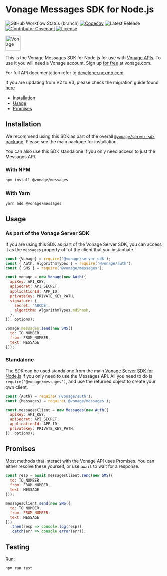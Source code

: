 # Vonage Messages SDK for Node.js

![GitHub Workflow Status (branch)](https://img.shields.io/github/actions/workflow/status/Vonage/vonage-node-sdk/ci.yml?branch=3.x) [![Codecov](https://img.shields.io/codecov/c/github/vonage/vonage-node-sdk?label=Codecov&logo=codecov&style=flat-square)](https://codecov.io/gh/Vonage/vonage-server-sdk) ![Latest Release](https://img.shields.io/github/v/release/vonage/vonage-node-sdk?logo=npm&style=flat-square) [![Contributor Covenant](https://img.shields.io/badge/Contributor%20Covenant-v2.0%20adopted-ff69b4.svg?style=flat-square)](../../CODE_OF_CONDUCT.md) [![License](https://img.shields.io/npm/l/@vonage/server-sdk?label=License&style=flat-square)](../../LICENSE.TXT)

<img src="https://developer.nexmo.com/images/logos/vbc-logo.svg" height="48px" alt="Vonage" />

This is the Vonage Messages SDK for Node.js for use with [Vonage APIs](https://www.vonage.com/). To use it you will need a Vonage account. Sign up [for free][signup] at vonage.com.

For full API documentation refer to [developer.nexmo.com](https://developer.nexmo.com/).

If you are updating from V2 to V3, please check the migration guide found [here](https://github.com/Vonage/vonage-node-sdk/blob/3.x/packages/messages/v2_TO_v3_MIGRATION_GUIDE.md)

* [Installation](#installation)
* [Usage](#usage)
* [Promises](#promises)

## Installation

We recommend using this SDK as part of the overall [`@vonage/server-sdk` package](https://github.com/vonage/vonage-node-sdk). Please see the main package for installation.

You can also use this SDK standalone if you only need access to just the Messages API.

### With NPM

```bash
npm install @vonage/messages
```

### With Yarn

```bash
yarn add @vonage/messages
```

## Usage

### As part of the Vonage Server SDK

If you are using this SDK as part of the Vonage Server SDK, you can access it as the `messages` property off of the client that you instantiate.

```js
const {Vonage} = require('@vonage/server-sdk');
const { Auth, AlgorithmTypes } = require('@vonage/auth');
const { SMS } = require('@vonage/messages');

const vonage = new Vonage(new Auth({
  apiKey: API_KEY,
  apiSecret: API_SECRET,
  applicationId: APP_ID,
  privateKey: PRIVATE_KEY_PATH,
  signature: {
    secret: 'ABCDE',
    algorithm: AlgorithmTypes.md5hash,
  },
}), options);

vonage.messages.send(new SMS({
  to: TO_NUMBER,
  from: FROM_NUMBER,
  text: MESSAGE
}));
```

### Standalone

The SDK can be used standalone from the main [Vonage Server SDK for Node.js](https://github.com/vonage/vonage-node-sdk)
if you only need to use the Messages API. All you need to do
is `require('@vonage/messages')`, and use the returned object to create your own
client.

```js
const {Auth} = require('@vonage/auth');
const {Messages} = require('@vonage/messages');

const messagesClient = new Messages(new Auth({
  apiKey: API_KEY,
  apiSecret: API_SECRET,
  applicationId: APP_ID,
  privateKey: PRIVATE_KEY_PATH,
}), options);
```

## Promises

Most methods that interact with the Vonage API uses Promises. You can either resolve these yourself, or use `await` to
wait for a response.

```js
const resp = await messagesClient.send(new SMS({
  to: TO_NUMBER,
  from: FROM_NUMBER,
  text: MESSAGE
}));

messagesClient.send(new SMS({
  to: TO_NUMBER,
  from: FROM_NUMBER:
  text: MESSAGE
}))
  .then(resp => console.log(resp))
  .catch(err => console.error(err));
```

## Testing

Run:

```bash
npm run test
```

[signup]: https://dashboard.nexmo.com/sign-up?utm_source=DEV_REL&utm_medium=github&utm_campaign=node-server-sdk

[license]: ../../LICENSE.txt
